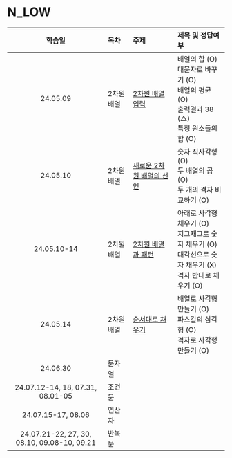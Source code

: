# N_LOW

|                   학습일                    | 목차       | 주제                                                                         | 제목 및 정답여부                                                                                               |
| :-----------------------------------------: | :--------- | :--------------------------------------------------------------------------- | :------------------------------------------------------------------------------------------------------------- |
|                  24.05.09                   | 2차원 배열 | [2차원 배열 입력](./2차원%20배열/2차원%20배열%20입력.js)                     | 배열의 합 (O)<br>대문자로 바꾸기 (O)<br>배열의 평균 (O)<br>출력결과 38 (△)<br>특정 원소들의 합 (O)             |
|                  24.05.10                   | 2차원 배열 | [새로운 2차원 배열의 선언](./2차원%20배열/새로운%202차원%20배열의%20선언.js) | 숫자 직사각형 (O)<br>두 배열의 곱 (O)<br>두 개의 격자 비교하기 (O)                                             |
|                 24.05.10-14                 | 2차원 배열 | [2차원 배열과 패턴](./2차원%20배열/2차원%20배열과%20패턴.js)                 | 아래로 사각형 채우기 (O)<br>지그재그로 숫자 채우기 (O)<br>대각선으로 숫자 채우기 (X)<br>격자 반대로 채우기 (O) |
|                  24.05.14                   | 2차원 배열 | [순서대로 채우기](./2차원%20배열/순서대로%20채우기.js)                       | 배열로 사각형 만들기 (O)<br>파스칼의 삼각형 (O)<br>격자로 사각형 만들기 (O)                                    |
|                  24.06.30                   | 문자열     |
|      24.07.12-14, 18, 07.31, 08.01-05       | 조건문     |
|             24.07.15-17, 08.06              | 연산자     |
| 24.07.21-22, 27, 30, 08.10, 09.08-10, 09.21 | 반복문     |
